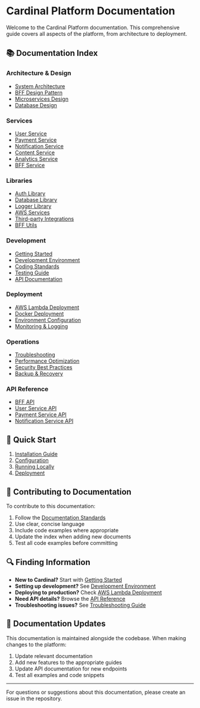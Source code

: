 # Cardinal Platform Documentation

Welcome to the Cardinal Platform documentation. This comprehensive guide covers all aspects of the platform, from architecture to deployment.

## 📚 Documentation Index

### Architecture & Design
- [System Architecture](architecture/system-architecture.md)
- [BFF Design Pattern](architecture/bff-pattern.md)
- [Microservices Design](architecture/microservices-design.md)
- [Database Design](architecture/database-design.md)

### Services
- [User Service](services/user-service.md)
- [Payment Service](services/payment-service.md)
- [Notification Service](services/notification-service.md)
- [Content Service](services/content-service.md)
- [Analytics Service](services/analytics-service.md)
- [BFF Service](services/bff-service.md)

### Libraries
- [Auth Library](libraries/auth-library.md)
- [Database Library](libraries/database-library.md)
- [Logger Library](libraries/logger-library.md)
- [AWS Services](libraries/aws-services.md)
- [Third-party Integrations](libraries/third-party.md)
- [BFF Utils](libraries/bff-utils.md)

### Development
- [Getting Started](development/getting-started.md)
- [Development Environment](development/development-environment.md)
- [Coding Standards](development/coding-standards.md)
- [Testing Guide](development/testing-guide.md)
- [API Documentation](development/api-documentation.md)

### Deployment
- [AWS Lambda Deployment](deployment/aws-lambda.md)
- [Docker Deployment](deployment/docker.md)
- [Environment Configuration](deployment/environment-config.md)
- [Monitoring & Logging](deployment/monitoring.md)

### Operations
- [Troubleshooting](operations/troubleshooting.md)
- [Performance Optimization](operations/performance.md)
- [Security Best Practices](operations/security.md)
- [Backup & Recovery](operations/backup-recovery.md)

### API Reference
- [BFF API](api/bff-api.md)
- [User Service API](api/user-service-api.md)
- [Payment Service API](api/payment-service-api.md)
- [Notification Service API](api/notification-service-api.md)

## 🚀 Quick Start

1. [Installation Guide](development/getting-started.md#installation)
2. [Configuration](deployment/environment-config.md)
3. [Running Locally](development/development-environment.md)
4. [Deployment](deployment/aws-lambda.md)

## 📖 Contributing to Documentation

To contribute to this documentation:

1. Follow the [Documentation Standards](development/coding-standards.md#documentation)
2. Use clear, concise language
3. Include code examples where appropriate
4. Update the index when adding new documents
5. Test all code examples before committing

## 🔍 Finding Information

- **New to Cardinal?** Start with [Getting Started](development/getting-started.md)
- **Setting up development?** See [Development Environment](development/development-environment.md)
- **Deploying to production?** Check [AWS Lambda Deployment](deployment/aws-lambda.md)
- **Need API details?** Browse the [API Reference](api/)
- **Troubleshooting issues?** See [Troubleshooting Guide](operations/troubleshooting.md)

## 📝 Documentation Updates

This documentation is maintained alongside the codebase. When making changes to the platform:

1. Update relevant documentation
2. Add new features to the appropriate guides
3. Update API documentation for new endpoints
4. Test all examples and code snippets

---

For questions or suggestions about this documentation, please create an issue in the repository.
